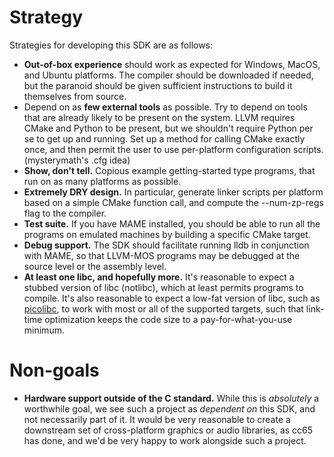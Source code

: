 # Strategy

Strategies for developing this SDK are as follows:

- **Out-of-box experience** should work as expected for Windows, MacOS, and
Ubuntu platforms.  The compiler should be downloaded if needed, but the paranoid
should be given sufficient instructions to build it themselves from source.
- Depend on as **few external tools** as possible.  Try to depend on tools that
are already likely to be present on the system.  LLVM requires CMake and Python
to be present, but we shouldn't require Python per se to get up and running.
Set up a method for calling CMake exactly once, and then permit the user to use 
per-platform configuration scripts. (mysterymath's .cfg idea)
- **Show, don't tell.** Copious example getting-started type programs, that
run on as many platforms as possible.
- **Extremely DRY design.**  In particular, generate linker scripts per platform
based on a simple CMake function call, and compute the --num-zp-regs flag
to the compiler.
- **Test suite.**  If you have MAME installed, you should be able to run all the 
programs on emulated machines by building a specific CMake target.
- **Debug support.** The SDK should facilitate running lldb in conjunction with
MAME, so that LLVM-MOS programs may be debugged at the source level or the
assembly level.
- **At least one libc, and hopefully more.** It's reasonable to expect a stubbed
version of libc (notlibc), which at least permits programs to compile.  It's 
also reasonable to expect a low-fat version of libc, such as
[picolibc](https://github.com/picolibc/picolibc), to work with most or all of
the supported targets, such that link-time optimization keeps the code size to
a pay-for-what-you-use minimum.

# Non-goals

- **Hardware support outside of the C standard.** While this is *absolutely* a
worthwhile goal, we see such a project as *dependent on* this SDK, and not
necessarily part of it.  It would be very reasonable to create a downstream
set of cross-platform graphics or audio libraries, as cc65 has done, and 
we'd be very happy to work alongside such a project.
